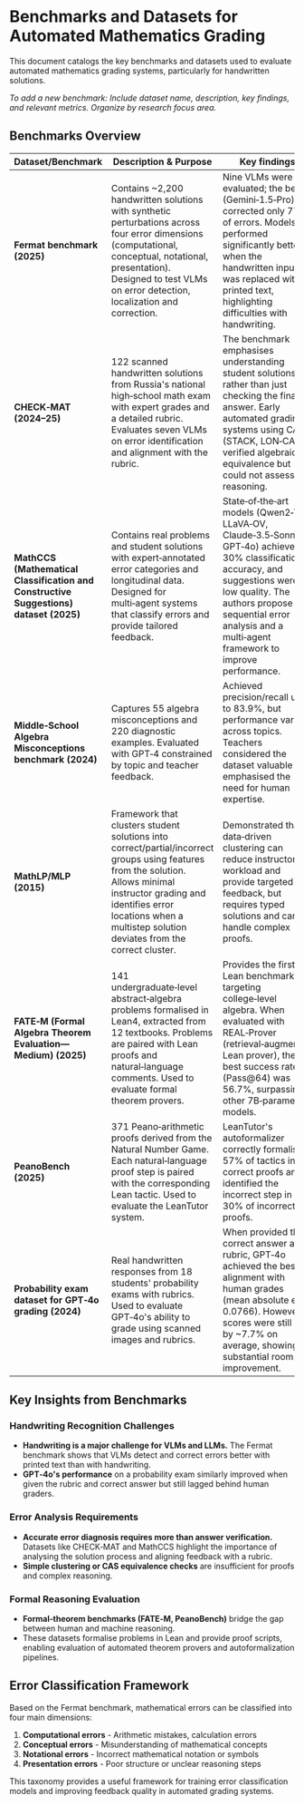 # Benchmarks and Datasets for Automated Mathematics Grading

This document catalogs the key benchmarks and datasets used to evaluate automated mathematics grading systems, particularly for handwritten solutions.

*To add a new benchmark: Include dataset name, description, key findings, and relevant metrics. Organize by research focus area.*

## Benchmarks Overview

| Dataset/Benchmark | Description & Purpose | Key findings |
|-------------------|----------------------|--------------|
| **Fermat benchmark (2025)** | Contains ~2,200 handwritten solutions with synthetic perturbations across four error dimensions (computational, conceptual, notational, presentation). Designed to test VLMs on error detection, localization and correction. | Nine VLMs were evaluated; the best (Gemini‑1.5‑Pro) corrected only 77% of errors. Models performed significantly better when the handwritten input was replaced with printed text, highlighting difficulties with handwriting. |
| **CHECK‑MAT (2024–25)** | 122 scanned handwritten solutions from Russia's national high‑school math exam with expert grades and a detailed rubric. Evaluates seven VLMs on error identification and alignment with the rubric. | The benchmark emphasises understanding student solutions rather than just checking the final answer. Early automated grading systems using CAS (STACK, LON‑CAPA) verified algebraic equivalence but could not assess reasoning. |
| **MathCCS (Mathematical Classification and Constructive Suggestions) dataset (2025)** | Contains real problems and student solutions with expert‑annotated error categories and longitudinal data. Designed for multi‑agent systems that classify errors and provide tailored feedback. | State‑of‑the‑art models (Qwen2‑VL, LLaVA‑OV, Claude‑3.5‑Sonnet, GPT‑4o) achieved < 30% classification accuracy, and suggestions were low quality. The authors propose sequential error analysis and a multi‑agent framework to improve performance. |
| **Middle‑School Algebra Misconceptions benchmark (2024)** | Captures 55 algebra misconceptions and 220 diagnostic examples. Evaluated with GPT‑4 constrained by topic and teacher feedback. | Achieved precision/recall up to 83.9%, but performance varied across topics. Teachers considered the dataset valuable and emphasised the need for human expertise. |
| **MathLP/MLP (2015)** | Framework that clusters student solutions into correct/partial/incorrect groups using features from the solution. Allows minimal instructor grading and identifies error locations when a multistep solution deviates from the correct cluster. | Demonstrated that data‑driven clustering can reduce instructor workload and provide targeted feedback, but requires typed solutions and cannot handle complex proofs. |
| **FATE‑M (Formal Algebra Theorem Evaluation—Medium) (2025)** | 141 undergraduate‑level abstract‑algebra problems formalised in Lean4, extracted from 12 textbooks. Problems are paired with Lean proofs and natural‑language comments. Used to evaluate formal theorem provers. | Provides the first Lean benchmark targeting college‑level algebra. When evaluated with REAL‑Prover (retrieval‑augmented Lean prover), the best success rate (Pass@64) was 56.7%, surpassing other 7B‑parameter models. |
| **PeanoBench (2025)** | 371 Peano‑arithmetic proofs derived from the Natural Number Game. Each natural‑language proof step is paired with the corresponding Lean tactic. Used to evaluate the LeanTutor system. | LeanTutor's autoformalizer correctly formalised 57% of tactics in correct proofs and identified the incorrect step in 30% of incorrect proofs. |
| **Probability exam dataset for GPT‑4o grading (2024)** | Real handwritten responses from 18 students' probability exams with rubrics. Used to evaluate GPT‑4o's ability to grade using scanned images and rubrics. | When provided the correct answer and rubric, GPT‑4o achieved the best alignment with human grades (mean absolute error 0.0766). However, scores were still off by ~7.7% on average, showing substantial room for improvement. |

## Key Insights from Benchmarks

### Handwriting Recognition Challenges
- **Handwriting is a major challenge for VLMs and LLMs.** The Fermat benchmark shows that VLMs detect and correct errors better with printed text than with handwriting.
- **GPT‑4o's performance** on a probability exam similarly improved when given the rubric and correct answer but still lagged behind human graders.

### Error Analysis Requirements
- **Accurate error diagnosis requires more than answer verification.** Datasets like CHECK‑MAT and MathCCS highlight the importance of analysing the solution process and aligning feedback with a rubric.
- **Simple clustering or CAS equivalence checks** are insufficient for proofs and complex reasoning.

### Formal Reasoning Evaluation
- **Formal‑theorem benchmarks (FATE‑M, PeanoBench)** bridge the gap between human and machine reasoning.
- These datasets formalise problems in Lean and provide proof scripts, enabling evaluation of automated theorem provers and autoformalization pipelines.

## Error Classification Framework

Based on the Fermat benchmark, mathematical errors can be classified into four main dimensions:

1. **Computational errors** - Arithmetic mistakes, calculation errors
2. **Conceptual errors** - Misunderstanding of mathematical concepts
3. **Notational errors** - Incorrect mathematical notation or symbols  
4. **Presentation errors** - Poor structure or unclear reasoning steps

This taxonomy provides a useful framework for training error classification models and improving feedback quality in automated grading systems.